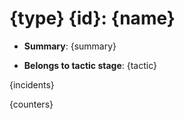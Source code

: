 # {type} {id}: {name}

* **Summary**: {summary}

* **Belongs to tactic stage**: {tactic}

{incidents}

{counters}

